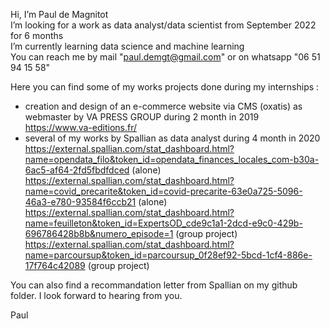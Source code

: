 Hi, I’m Paul de Magnitot   
I’m looking for a work as data analyst/data scientist from September 2022 for 6 months   
I’m currently learning data science and machine learning   
You can reach me by mail "paul.demgt@gmail.com" or on whatsapp "06 51 94 15 58"   

Here you can find some of my works projects done during my internships :   
- creation and design of an e-commerce website via CMS (oxatis) as webmaster by VA PRESS GROUP during 2 month in 2019   
https://www.va-editions.fr/   
- several of my works by Spallian as data analyst during 4 month in 2020    
https://external.spallian.com/stat_dashboard.html?name=opendata_filo&token_id=opendata_finances_locales_com-b30a-6ac5-af64-2fd5fbdfdced (alone)   
https://external.spallian.com/stat_dashboard.html?name=covid_precarite&token_id=covid-precarite-63e0a725-5096-46a3-e780-93584f6ccb21 (alone)  
https://external.spallian.com/stat_dashboard.html?name=feuilleton&token_id=ExpertsOD_cde9c1a1-2dcd-e9c0-429b-696786428b8b&numero_episode=1 (group project)  
https://external.spallian.com/stat_dashboard.html?name=parcoursup&token_id=parcoursup_0f28ef92-5bcd-1cf4-886e-17f764c42089 (group project)

You can also find a recommandation letter from Spallian on my github folder. 
I look forward to hearing from you.

Paul


